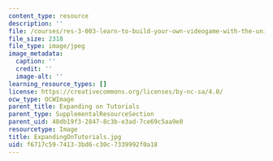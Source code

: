 ```yaml
---
content_type: resource
description: ''
file: /courses/res-3-003-learn-to-build-your-own-videogame-with-the-unity-game-engine-and-microsoft-kinect-january-iap-2017/f6717c5974133bd6c30c7339992f0a18_ExpandingOnTutorials.jpg
file_size: 2318
file_type: image/jpeg
image_metadata:
  caption: ''
  credit: ''
  image-alt: ''
learning_resource_types: []
license: https://creativecommons.org/licenses/by-nc-sa/4.0/
ocw_type: OCWImage
parent_title: Expanding on Tutorials
parent_type: SupplementalResourceSection
parent_uid: 48db19f3-2847-8c3b-e3ad-7ce69c5aa9e0
resourcetype: Image
title: ExpandingOnTutorials.jpg
uid: f6717c59-7413-3bd6-c30c-7339992f0a18
---
```

